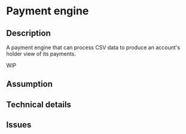 # Payment engine

## Description
A payment engine that can process CSV data to produce an account's holder view of its payments.

WIP

## Assumption

## Technical details

## Issues